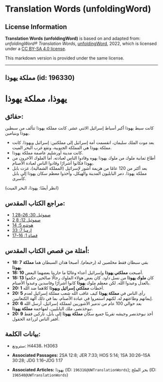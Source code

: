 # Translation Words (unfoldingWord)

## License Information

**Translation Words (unfoldingWord)** is based on and adapted from: _unfoldingWord® Translation Words_, [unfoldingWord](https://unfoldingword.org/utw), 2022, which is licensed under a [CC BY-SA 4.0 license](https://creativecommons.org/licenses/by-sa/4.0/legalcode.en).

This markdown version is provided under the same license.



--------------------------------

## مملكة يهوذا (id: 196330)

يهوذا، مملكة يهوذا
==================

حقائق:
------

كانت سبط يهوذا أكبر أسباط إسرائيل الاثني عشر. كانت مملكة يهوذا تتألف من سبطين يهوذا وبنيامين.

* بعد موت الملك سليمان، انقسمت أمة إسرائيل إلى مملكتين: إسرائيل ويهوذا. كانت مملكة يهوذا هي المملكة الجنوبية، وتقع غرب البحر الميت.
* كانت مدينة أورشليم عاصمة مملكة يهوذا.
* أطاع ثمانية ملوك من ملوك يهوذا يهوه وقادوا الناس لعبادته. أما الملوك الآخرون من يهوذا فكانوا أشرارًا وقادوا الناس لعبادة الأصنام.
* بعد أكثر من 120 عامًا من هزيمة آشور لإسرائيل (المملكة الشمالية)، غزت بابل مملكة يهوذا. دمر البابليون المدينة والهيكل، وأخذوا معظم سكان يهوذا إلى بابل كأسرى.

(انظر أيضًا: يهوذا، البحر الميت)

مراجع الكتاب المقدس:
--------------------

* [1 صموئيل 30: 26–28](https://ref.ly/1Sam30:26-1Sam30:28)
* [2 صموئيل 12: 8](https://ref.ly/2Sam12:8)
* [هوشع 5: 14](https://ref.ly/Hos5:14)
* [إرميا 7: 33](https://ref.ly/Jer7:33)
* [قضاة 1: 16–17](https://ref.ly/Judg1:16-Judg1:17)

أمثلة من قصص الكتاب المقدس:
---------------------------

* **18: 7** بقي سبطان فقط مخلصين له (رحبعام). أصبحا هذان السبطان هما **مملكة يهوذا**.
* **18: 10** أصبحت **مملكتي يهوذا** وإسرائيل أعداء وغالبًا ما حاربتا بعضهما البعض.
* **18: 13** كان **ملوك يهوذا** من نسل داود. كان بعض هؤلاء الملوك رجالًا صالحين حكموا بالعدل وعبدوا الله. لكن معظم ملوك **يهوذا** كانوا أشرارًا وفاسدين وعبدوا الأصنام.
* **20: 1** أخطأت **مملكتي إسرائيل ويهوذا** كلاهما ضد الله.
* **20: 5** رأى الناس في **مملكة يهوذا** كيف عاقب الله شعب مملكة إسرائيل لعدم إيمانهم وطاعتهم له. لكنهم استمروا في عبادة الأصنام، بما في ذلك آلهة الكنعانيين.
* **20: 6** بعد حوالي 100 عام من تدمير الآشوريين لمملكة إسرائيل، أرسل الله نبوخذنصر، ملك البابليين، لمهاجمة **مملكة يهوذا**.
* **20: 9** أخذ نبوخذنصر وجيشه تقريبًا جميع سكان **مملكة يهوذا** إلى بابل، تاركين فقط أفقر الناس لزراعة الحقول.

بيانات الكلمة:
--------------

* سترونغ: H4438، H3063

* **Associated Passages:** 2SA 12:8; JER 7:33; HOS 5:14; 1SA 30:26–1SA 30:28; JDG 1:16–JDG 1:17
* **Associated Articles:** يهوذا (ID: `196316@UWTranslationWords`); بحر الملح (ID: `196540@UWTranslationWords`)

